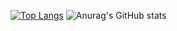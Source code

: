 [![Top Langs](https://github-readme-stats.vercel.app/api/top-langs/?username=mhunt429)](https://github.com/anuraghazra/github-readme-stats)
![Anurag's GitHub stats](https://github-readme-stats.vercel.app/api?username=mhunt429&show_icons=true&theme=radical&hide=contribs,prs)



